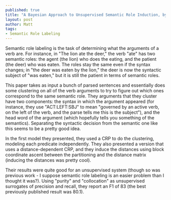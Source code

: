 ```yaml
---
published: true
title: "A Bayesian Approach to Unsupervised Semantic Role Induction, by Ivan Titov and Alexandre Klementiev. EACL 2012"
layout: post
author: Matt
tags:
- Semantic Role Labeling
---
```


Semantic role labeling is the task of determining what the arguments of a verb are. For instance,
in "The lion ate the deer," the verb "ate" has two semantic roles: the agent (the lion) who does
the eating, and the patient (the deer) who was eaten. The roles stay the same even if the syntax
changes; in "the deer was eaten by the lion," the deer is now the syntactic subject of "was eaten,"
but it is still the patient in terms of semantic roles.

This paper takes as input a bunch of parsed sentences and essentially does some clustering on all
of the verb arguments to try to figure out which ones correspond to the same semantic role. They
arguments that they cluster have two components: the syntax in which the argument appeared (for
instance, they use "ACT:LEFT:SBJ" to mean "governed by an active verb, on the left of the verb, and
the parse tells me this is the subject"), and the head word of the argument (which hopefully tells
you something of the semantics). Separating the syntactic decision from the semantic one like this
seems to be a pretty good idea.

In the first model they presented, they used a CRP to do the clustering, modeling each predicate
independently. They also presented a version that uses a distance-dependent CRP, and they induce
the distances using block coordinate ascent between the partitioning and the distance matrix
(inducing the distances was pretty cool).

Their results were quite good for an unsupervised system (though so was previous work - I suppose
semantic role labeling is an easier problem than I thought it was?). Using "purity" and
"collocation" as unsupervised surrogates of precision and recall, they report an F1 of 83 (the best
previously published result was 80.1).
